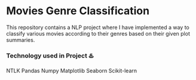 # Movies Genre Classification
This repository contains a NLP project where I have implemented a way to classify various movies according to their genres based on their given plot summaries.

### Technology used in Project :hotsprings:
NTLK
Pandas 
Numpy 
Matplotlib
Seaborn
Scikit-learn

